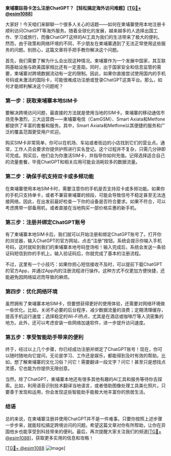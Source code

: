 **柬埔寨註冊卡怎么注册ChatGPT？【轻松搞定海外访问难题】[[TG💪+ @esim1088](https://t.me/s/esim1088)]**

大家好！今天咱们来聊聊一个很多人关心的话题——如何在柬埔寨使用本地注册卡顺利访问ChatGPT等海外服务。随着全球化的发展，越来越多的人选择出国工作、学习或旅行，而像ChatGPT这样的AI工具为我们的生活带来了极大的便利。然而，由于政策和网络环境的不同，不少朋友在柬埔寨遇到了无法正常使用这些服务的问题。别担心，这篇文章将手把手教你解决这个问题。

首先，我们需要了解为什么会出现这种情况。柬埔寨作为一个发展中国家，其互联网基础设施与欧美国家相比还有一定差距。同时，出于国家安全和信息监管的需要，柬埔寨对跨境数据流动有一定的限制。因此，如果你直接尝试使用国内的手机号码或未激活的国际卡，可能很难成功注册或登录ChatGPT这类平台。那么，如何才能顺利解决这个问题呢？

### **第一步：获取柬埔寨本地SIM卡**
要解决跨境访问问题，最直接的方法就是使用当地的SIM卡。柬埔寨的移动通信市场竞争激烈，三大运营商——柬埔寨电信（CamGSM）、Smart Axiata和Metfone都提供了丰富的套餐和服务。其中，Smart Axiata和Metfone以其便捷的服务和广泛的覆盖范围更受用户欢迎。

购买SIM卡非常简单，你可以在机场、车站或者街边的小店找到它们的营业点。通常，工作人员会要求你提供护照进行实名登记。这个过程并不复杂，只需几分钟即可完成。购买后，他们会为你激活SIM卡，并指导你如何充值。记得选择适合自己的流量套餐，毕竟ChatGPT和相关应用可能会消耗较多的数据流量。

### **第二步：确保手机支持双卡或多频功能**
在柬埔寨使用本地SIM卡时，需要注意你的手机是否支持双卡或多频功能。如果你的手机只支持单卡，或者不兼容柬埔寨的频段，可能会导致信号不稳定甚至无法连接网络。因此，在出发前最好检查一下你的设备是否符合要求。如果不符合，可以考虑携带一部备用机，或者直接在当地购买一部价格实惠的新手机。

### **第三步：注册并绑定ChatGPT账号**
有了柬埔寨本地SIM卡后，我们就可以开始注册和绑定ChatGPT账号了。打开你的浏览器，输入ChatGPT的官方网站，点击“注册”按钮。系统会提示你输入手机号码，这时就轮到我们的柬埔寨本地号码登场啦！输入完成后，系统会发送一条验证码短信到你的手机上。输入验证码后，你就完成了基本的注册流程。

不过，这里有一个小技巧：如果你担心短信接收不及时，可以提前下载ChatGPT的官方App，并通过App内的注册流程进行操作。这种方式不仅更加方便快捷，还能避免因网络延迟而导致的麻烦。

### **第四步：优化网络环境**
虽然拥有了柬埔寨本地SIM卡，但要想获得更好的使用体验，还需要对网络环境做一些优化。比如，关闭不必要的后台程序，减少数据流量的浪费；定期清理缓存，提高手机运行速度；选择稳定的Wi-Fi热点，尤其是在酒店或咖啡厅等人流密集的地方。此外，还可以考虑安装一些网络加速软件，进一步提升访问速度。

### **第五步：享受智能助手带来的便利**
终于，经过以上几个步骤，你已经成功注册并绑定了ChatGPT账号！现在，你可以随时随地向它提问，无论是学习、工作还是娱乐，都能得到及时有效的帮助。比如，想了解柬埔寨的文化习俗？问它！需要翻译一段文字？问它！甚至只是想找点灵感，它也能为你提供无限创意。

当然，除了ChatGPT，柬埔寨本地还有很多其他有趣的AI工具和服务等待你去探索。比如，利用语音识别技术翻译当地语言，或者借助图像处理工具美化照片。只要善于发现和运用，你会发现这些智能助手能极大地丰富你的旅居生活。

### **结语**
总的来说，在柬埔寨注册并使用ChatGPT并不是一件难事。只要你按照上述步骤一步步来，就能轻松搞定跨境访问的问题。希望这篇文章对你有所帮助，让你在异国他乡也能享受到科技带来的便利。最后，再次提醒大家关注我们的频道[[TG💪+ @esim1088](https://t.me/s/esim1088)]，获取更多实用的信息和攻略！

[[TG💪+ @esim1088](https://t.me/s/esim1088) ![Image](https://i.postimg.cc/4NQfJmqS/Snipaste-2025-05-13-00-14-12.png)]
